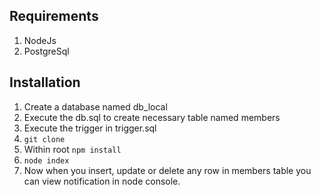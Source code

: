 ## Requirements

1. NodeJs
2. PostgreSql

## Installation

1. Create a database named db_local
2. Execute the db.sql to create necessary table named members
3. Execute the trigger in trigger.sql
4. `git clone` 
5. Within root `npm install`
6. `node index`
7. Now when you insert, update or delete any row in members table you can view notification in node console.